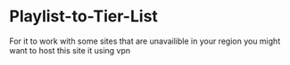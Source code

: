 # Playlist-to-Tier-List
For it to work with some sites that are unavailible in your region you might want to host this site it using vpn
